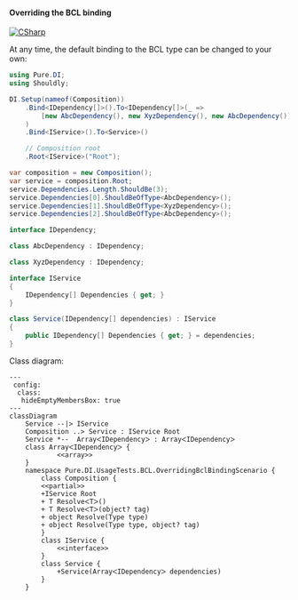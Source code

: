 #### Overriding the BCL binding

[![CSharp](https://img.shields.io/badge/C%23-code-blue.svg)](../tests/Pure.DI.UsageTests/BaseClassLibrary/OverridingBclBindingScenario.cs)

At any time, the default binding to the BCL type can be changed to your own:


```c#
using Pure.DI;
using Shouldly;

DI.Setup(nameof(Composition))
    .Bind<IDependency[]>().To<IDependency[]>(_ =>
        [new AbcDependency(), new XyzDependency(), new AbcDependency()]
    )
    .Bind<IService>().To<Service>()

    // Composition root
    .Root<IService>("Root");

var composition = new Composition();
var service = composition.Root;
service.Dependencies.Length.ShouldBe(3);
service.Dependencies[0].ShouldBeOfType<AbcDependency>();
service.Dependencies[1].ShouldBeOfType<XyzDependency>();
service.Dependencies[2].ShouldBeOfType<AbcDependency>();

interface IDependency;

class AbcDependency : IDependency;

class XyzDependency : IDependency;

interface IService
{
    IDependency[] Dependencies { get; }
}

class Service(IDependency[] dependencies) : IService
{
    public IDependency[] Dependencies { get; } = dependencies;
}
```


Class diagram:

```mermaid
---
 config:
  class:
   hideEmptyMembersBox: true
---
classDiagram
	Service --|> IService
	Composition ..> Service : IService Root
	Service *--  ArrayᐸIDependencyᐳ : ArrayᐸIDependencyᐳ
	class ArrayᐸIDependencyᐳ {
			<<array>>
	}
	namespace Pure.DI.UsageTests.BCL.OverridingBclBindingScenario {
		class Composition {
		<<partial>>
		+IService Root
		+ T ResolveᐸTᐳ()
		+ T ResolveᐸTᐳ(object? tag)
		+ object Resolve(Type type)
		+ object Resolve(Type type, object? tag)
		}
		class IService {
			<<interface>>
		}
		class Service {
			+Service(ArrayᐸIDependencyᐳ dependencies)
		}
	}
```

